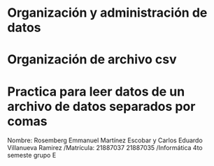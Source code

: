 # Organización y administración de datos
# Organización de archivo csv
# Practica para leer datos de un archivo de datos separados por comas

Nombre: Rosemberg Emmanuel Martínez Escobar y Carlos Eduardo Villanueva Ramirez
/Matrícula: 21887037 21887035
/Informática 4to semeste grupo E
